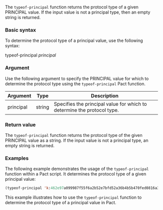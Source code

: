 The `typeof-principal` function returns the protocol type of a given PRINCIPAL value. If the input value is not a principal type, then an empty string is returned.

### Basic syntax

To determine the protocol type of a principal value, use the following syntax:

typeof-principal *principal*

### Argument

Use the following argument to specify the PRINCIPAL value for which to determine the protocol type using the `typeof-principal` Pact function.

| Argument | Type | Description |
| --- | --- | --- |
| principal | string | Specifies the principal value for which to determine the protocol type. |

### Return value

The `typeof-principal` function returns the protocol type of the given PRINCIPAL value as a string. If the input value is not a principal type, an empty string is returned.

### Examples

The following example demonstrates the usage of the `typeof-principal` function within a Pact script. It determines the protocol type of a given principal value:

```lisp
(typeof-principal 'k:462e97a099987f55f6a2b52e7bfd52a36b4b5b470fed0816a3d9b26f9450ba69)
```

This example illustrates how to use the `typeof-principal` function to determine the protocol type of a principal value in Pact.
